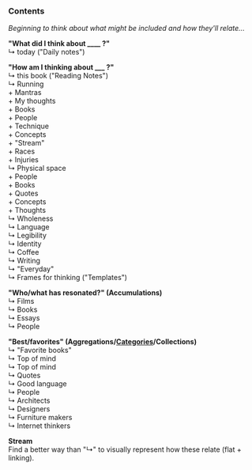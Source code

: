 ### Contents
*Beginning to think about what might be included and how they'll relate...*


**"What did I think about ____ ?"**  
  ↳ today ("Daily notes")


**"How am I thinking about ___ ?"**  
  ↳ this book ("Reading Notes")  
  ↳ Running  
    + Mantras  
    + My thoughts  
    + Books  
    + People  
    + Technique  
    + Concepts  
    + "Stream"  
    + Races  
    + Injuries  
  ↳ Physical space  
    + People  
    + Books  
    + Quotes  
    + Concepts  
    + Thoughts  
  ↳ Wholeness   
  ↳ Language  
  ↳ Legibility  
  ↳ Identity  
  ↳ Coffee  
  ↳ Writing  
  ↳ "Everyday"  
  ↳ Frames for thinking ("Templates")  


**"Who/what has resonated?" (Accumulations)**  
  ↳ Films  
  ↳ Books  
  ↳ Essays  
  ↳ People  


**"Best/favorites" (Aggregations/[Categories](https://en.wikipedia.org/wiki/Help:Category)/Collections)**  
↳ "Favorite books"  
↳ Top of mind    
↳ Top of mind    
↳ Quotes  
↳ Good language  
↳ People  
  ↳ Architects  
  ↳ Designers  
  ↳ Furniture makers  
  ↳ Internet thinkers  

**Stream**  
Find a better way than "↳" to visually represent how these relate (flat + linking).
